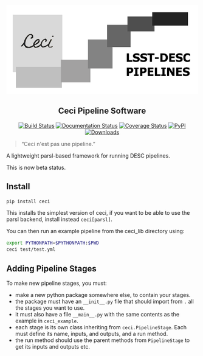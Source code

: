 ![Ceci Logo](ceci.png)


<h2 align="center">Ceci Pipeline Software</h2>

<p align="center">
<a href="https://travis-ci.org/LSSTDESC/ceci"><img alt="Build Status" src="https://travis-ci.org/LSSTDESC/ceci.svg?branch=master"></a>
<a href='https://ceci.readthedocs.io/en/latest/?badge=latest'><img src='https://readthedocs.org/projects/ceci/badge/?version=latest' alt='Documentation Status' /></a>
<a href="https://codecov.io/gh/LSSTDESC/ceci"><img alt="Coverage Status" src="https://codecov.io/gh/LSSTDESC/ceci/branch/master/graph/badge.svg"></a>
<a href="https://pypi.org/project/ceci/"><img alt="PyPI" src="https://img.shields.io/pypi/v/ceci"></a>
<a href="https://pepy.tech/project/ceci"><img alt="Downloads" src="https://pepy.tech/badge/ceci"></a>
</p>

> “Ceci n'est pas une pipeline.”

A lightweight parsl-based framework for running DESC pipelines.

This is now beta status.

## Install

```bash
pip install ceci
```
This installs the simplest version of ceci, if you want to be able
to use the parsl backend, install instead `ceci[parsl]`.

You can then run an example pipeline from the ceci_lib directory using:

```bash
export PYTHONPATH=$PYTHONPATH:$PWD
ceci test/test.yml
```


Adding Pipeline Stages
----------------------

To make new pipeline stages, you must:

- make a new python package somewhere else, to contain your stages.
- the package must have an `__init__.py` file that should import from `.` all the stages you want to use.
- it must also have a file `__main__.py` with the same contents as the example in `ceci_example`.
- each stage is its own class inheriting from `ceci.PipelineStage`. Each must define its name, inputs, and outputs, and a run method.
- the run method should use the parent methods from `PipelineStage` to get its inputs and outputs etc.
